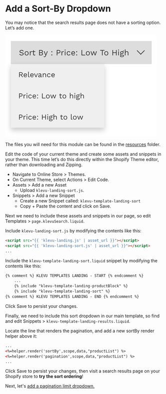 # Add a Sort-By Dropdown

You may notice that the search results page does not have a sorting option. Let’s add one.

![Sort-By Dropdown](/tutorial/shopify/sort/images/sort-by-dropdown.jpg)

The files you will need for this module can be found in the
[resources](/tutorial/shopify/sort/resources) folder.

Edit the code of your current theme and create some assets and snippets in your theme.
This time let’s do this directly within the Shopify Theme editor, rather than downloading and Zipping.

- Navigate to Online Store > Themes.
- On Current Theme, select Actions > Edit Code.
- Assets > Add a new Asset
    - Upload `klevu-landing-sort.js`.
- Snippets > Add a new Snippet
    - Create a new Snippet called: `klevu-template-landing-sort`
    - Copy + Paste the content and click on Save.

Next we need to include these assets and snippets in our page,
so edit Templates > `page.klevuSearch.liquid`.

Include `klevu-landing-sort.js` by modifying the contents like this:

```html
<script src="{{ 'klevu-landing.js' | asset_url }}"></script>
<script src="{{ 'klevu-landing-sort.js' | asset_url }}"></script>
...

```

Include the `klevu-template-landing-sort.liquid` snippet by modifying the contents like this:

```html
{% comment %} KLEVU TEMPLATES LANDING - START {% endcomment %}
    ...
    {% include "klevu-template-landing-productBlock" %}
    {% include "klevu-template-landing-sort" %}
{% comment %} KLEVU TEMPLATES LANDING - END {% endcomment %}
```

Click Save to persist your changes.

Finally, we need to include this sort dropdown in our main template,
so find and edit Snippets > `klevu-template-landing-results.liquid`.

Locate the line that renders the pagination, and add a new sortBy render helper above it:

```html
...
<%=helper.render('sortBy',scope,data,"productList") %>
<%=helper.render('pagination',scope,data,"productList") %>
...
```

Click Save to persist your changes,
then visit a search results page on your Shopify store to **try the sort ordering**!

Next, let's [add a pagination limit dropdown.](/tutorial/shopify/limit)
